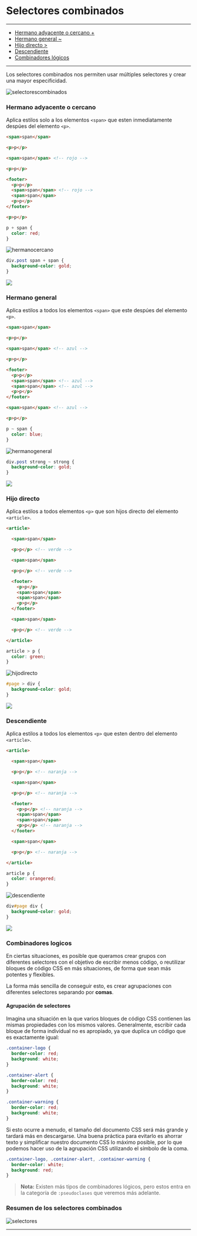# Selectores combinados 

---

- [Hermano adyacente o cercano +](#hermano-adyacente-o-cercano)
- [Hermano general ~](#hermano-general)
- [Hijo directo >](#hijo-directo)
- [Descendiente](#descendiente)
- [Combinadores lógicos](#combinadores-logicos)

---

Los selectores combinados nos permiten usar múltiples selectores y crear una mayor especificidad.

![selectorescombinados](../img/selectorescombinados.png)

### Hermano adyacente o cercano

Aplica estilos solo a los elementos `<span>` que esten inmediatamente despúes del elemento `<p>`.

```html
<span>span</span>

<p>p</p>

<span>span</span> <!-- rojo -->

<p>p</p>

<footer>
  <p>p</p>
  <span>span</span> <!-- rojo -->
  <span>span</span>
  <p>p</p>
</footer>

<p>p</p>
```

```css
p + span {
  color: red;
}
```

![hermanocercano](../img/hermano%20cercano.png)

```css
div.post span + span {
  background-color: gold;
}
```

![](https://lenguajecss.com/css/selectores/combinadores/selector-hermano-adyacente.png)

### Hermano general

Aplica estilos a todos los elementos `<span>` que este despúes del elemento `<p>`.

```html
<span>span</span>

<p>p</p>

<span>span</span> <!-- azul -->

<p>p</p>

<footer>
  <p>p</p>
  <span>span</span> <!-- azul -->
  <span>span</span> <!-- azul -->
  <p>p</p>
</footer>

<span>span</span> <!-- azul -->

<p>p</p>
```

```css
p ~ span {
  color: blue;
}
```

![hermanogeneral](../img/hermano%20general.png)

```css
div.post strong ~ strong {
  background-color: gold;
}
```

![](https://lenguajecss.com/css/selectores/combinadores/selector-hermano-general.png)

### Hijo directo

Aplica estilos a todos elementos `<p>` que son hijos directo del elemento `<article>`.

```html
<article>

  <span>span</span>

  <p>p</p> <!-- verde -->

  <span>span</span>

  <p>p</p> <!-- verde -->

  <footer>
    <p>p</p>
    <span>span</span>
    <span>span</span>
    <p>p</p>
  </footer>

  <span>span</span>

  <p>p</p> <!-- verde -->

</article>
```

```css
article > p {
  color: green;
}
```

![hijodirecto](../img/hijo%20directo.png)

```css
#page > div {
  background-color: gold;
}
```

![](https://lenguajecss.com/css/selectores/combinadores/selector-hijo.png)

### Descendiente

Aplica estilos a todos los elementos `<p>` que esten dentro del elemento `<article>`.

```html
<article>

  <span>span</span>

  <p>p</p> <!-- naranja -->

  <span>span</span>

  <p>p</p> <!-- naranja -->

  <footer>
    <p>p</p> <!-- naranja -->
    <span>span</span>
    <span>span</span>
    <p>p</p> <!-- naranja -->
  </footer>

  <span>span</span>

  <p>p</p> <!-- naranja -->

</article>
```

```css
article p {
  color: orangered;
}
```

![descendiente](../img/descendiente.png)

```css
div#page div {
  background-color: gold;
}
```

![](https://lenguajecss.com/css/selectores/combinadores/selector-descendiente.png)

### Combinadores logicos

En ciertas situaciones, es posible que queramos crear grupos con diferentes selectores con el objetivo de escribir menos código, o reutilizar bloques de código CSS en más situaciones, de forma que sean más potentes y flexibles.

La forma más sencilla de conseguir esto, es crear agrupaciones con diferentes selectores separando por **comas**.

#### Agrupación de selectores

Imagina una situación en la que varios bloques de código CSS contienen las mismas propiedades con los mismos valores. Generalmente, escribir cada bloque de forma individual no es apropiado, ya que duplica un código que es exactamente igual:

```css
.container-logo {
  border-color: red;
  background: white;
}

.container-alert {
  border-color: red;
  background: white;
}

.container-warning {
  border-color: red;
  background: white;
}
```

Si esto ocurre a menudo, el tamaño del documento CSS será más grande y tardará más en descargarse. Una buena práctica para evitarlo es ahorrar texto y simplificar nuestro documento CSS lo máximo posible, por lo que podemos hacer uso de la agrupación CSS utilizando el símbolo de la coma.

```css
.container-logo, .container-alert, .container-warning {
  border-color: white;
  background: red;
}
```

>**Nota:** Existen más tipos de combinadores lógicos, pero estos entra en la categoría de `:pseudoclases` que veremos más adelante.

### Resumen de los selectores combinados

![selectores](../img/selectorescombinados2.png)

---
